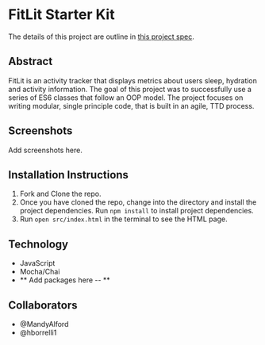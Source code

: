 # FitLit Starter Kit

The details of this project are outline in [this project spec](http://frontend.turing.io/projects/fitlit.html).

## Abstract
FitLit is an activity tracker that displays metrics about users sleep, hydration and activity information. The goal of this project was to successfully use a series of ES6 classes that follow an OOP model. The project focuses on writing modular, single principle code, that is built in an agile, TTD process.

## Screenshots

Add screenshots here.

## Installation Instructions

1. Fork and Clone the repo.
2. Once you have cloned the repo, change into the directory and install the project dependencies. Run `npm install` to install project dependencies.
3. Run `open src/index.html` in the terminal to see the HTML page.

## Technology

* JavaScript
* Mocha/Chai
* ** Add packages here -- **

## Collaborators
* @MandyAlford
* @hborrelli1
